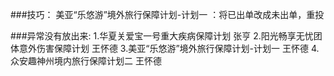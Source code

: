 



###技巧：
     美亚“乐悠游”境外旅行保障计划-计划一 ：将已出单改成未出单，重投




###异常没有放出来:
    1.华夏关爱宝一号重大疾病保障计划   张亨
    2.阳光畅享无忧团体意外伤害保障计划  王怀德
    3.美亚“乐悠游”境外旅行保障计划-计划一 王怀德
    4.众安趣神州境内旅行保障计划二    王怀德
